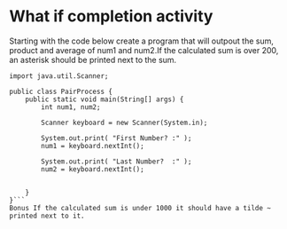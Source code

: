 # What if completion activity

Starting with the code below create a program that will outpout the sum, product and average of num1 and num2.If the calculated sum is over 200, an asterisk should be printed next to the sum.
```
import java.util.Scanner;

public class PairProcess {
	public static void main(String[] args) {
		int num1, num2;
		
		Scanner keyboard = new Scanner(System.in);
		
		System.out.print( "First Number? :" );
		num1 = keyboard.nextInt();
		
		System.out.print( "Last Number?  :" );
		num2 = keyboard.nextInt();

		
	}
}```
Bonus If the calculated sum is under 1000 it should have a tilde ~ printed next to it.